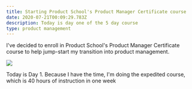 ```yaml
---
title: Starting Product School's Product Manager Certificate course
date: 2020-07-21T00:09:29.783Z
description: Today is day one of the 5 day course
type: product management
---
```

I've decided to enroll in Product School's Product Manager Certificate course to help jump-start my transition into product management.

![](/img/screen-shot-2020-07-20-at-5.19.25-pm.png)

Today is Day 1. Because I have the time, I'm doing the expedited course, which is 40 hours of instruction in one week